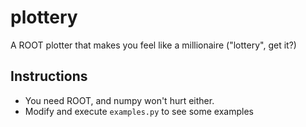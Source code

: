 # plottery
A ROOT plotter that makes you feel like a millionaire ("lottery", get it?)

## Instructions
* You need ROOT, and numpy won't hurt either.
* Modify and execute `examples.py` to see some examples
